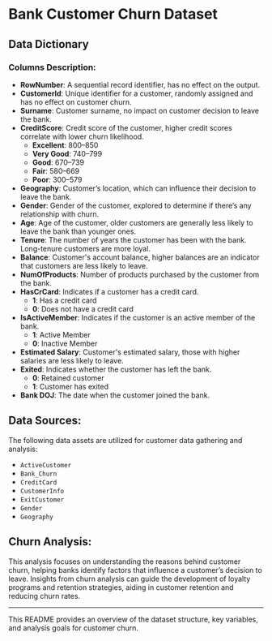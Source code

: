 # Bank Customer Churn Dataset

## Data Dictionary

### Columns Description:
- **RowNumber**: A sequential record identifier, has no effect on the output.
- **CustomerId**: Unique identifier for a customer, randomly assigned and has no effect on customer churn.
- **Surname**: Customer surname, no impact on customer decision to leave the bank.
- **CreditScore**: Credit score of the customer, higher credit scores correlate with lower churn likelihood.
  - **Excellent**: 800–850
  - **Very Good**: 740–799
  - **Good**: 670–739
  - **Fair**: 580–669
  - **Poor**: 300–579
- **Geography**: Customer’s location, which can influence their decision to leave the bank.
- **Gender**: Gender of the customer, explored to determine if there’s any relationship with churn.
- **Age**: Age of the customer, older customers are generally less likely to leave the bank than younger ones.
- **Tenure**: The number of years the customer has been with the bank. Long-tenure customers are more loyal.
- **Balance**: Customer's account balance, higher balances are an indicator that customers are less likely to leave.
- **NumOfProducts**: Number of products purchased by the customer from the bank.
- **HasCrCard**: Indicates if a customer has a credit card.
  - **1**: Has a credit card
  - **0**: Does not have a credit card
- **IsActiveMember**: Indicates if the customer is an active member of the bank.
  - **1**: Active Member
  - **0**: Inactive Member
- **Estimated Salary**: Customer's estimated salary, those with higher salaries are less likely to leave.
- **Exited**: Indicates whether the customer has left the bank.
  - **0**: Retained customer
  - **1**: Customer has exited
- **Bank DOJ**: The date when the customer joined the bank.

## Data Sources:

The following data assets are utilized for customer data gathering and analysis:
- `ActiveCustomer`
- `Bank_Churn`
- `CreditCard`
- `CustomerInfo`
- `ExitCustomer`
- `Gender`
- `Geography`

## Churn Analysis:

This analysis focuses on understanding the reasons behind customer churn, helping banks identify factors that influence a customer’s decision to leave. Insights from churn analysis can guide the development of loyalty programs and retention strategies, aiding in customer retention and reducing churn rates.

---

This README provides an overview of the dataset structure, key variables, and analysis goals for customer churn.
